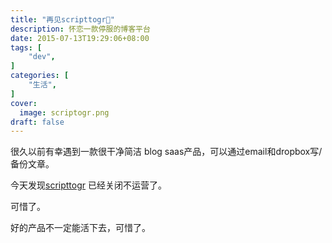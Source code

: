 ```yaml
---
title: "再见scripttogr👋"
description: 怀恋一款停服的博客平台
date: 2015-07-13T19:29:06+08:00
tags: [
    "dev",
]
categories: [
    "生活",
]
cover:
  image: scriptogr.png
draft: false
---
```


很久以前有幸遇到一款很干净简洁 blog saas产品，可以通过email和dropbox写/备份文章。

今天发现[scripttogr](https://scriptogr.am/)  已经关闭不运营了。

可惜了。

好的产品不一定能活下去，可惜了。

